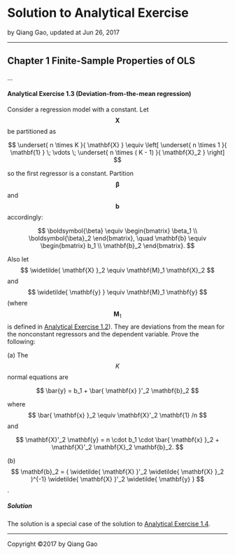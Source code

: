 # Solution to Analytical Exercise

by Qiang Gao, updated at Jun 26, 2017

---

## Chapter 1 Finite-Sample Properties of OLS

...

#### Analytical Exercise 1.3 (Deviation-from-the-mean regression)

Consider a regression model with a constant. Let $$ \mathbf{X} $$ be partitioned as

$$
\underset{ n \times K }{ \mathbf{X} } \equiv
\left[
\underset{ n \times 1 }{ \mathbf{1} } \;
\vdots \;
\underset{ n \times ( K - 1) }{ \mathbf{X}_2 }
\right]
$$

so the first regressor is a constant. Partition $$ \boldsymbol{\beta} $$ and $$ \mathbf{b} $$ accordingly:

$$
\boldsymbol{\beta} \equiv
\begin{bmatrix}
\beta_1 \\ \boldsymbol{\beta}_2
\end{bmatrix},
\quad
\mathbf{b} \equiv
\begin{bmatrix}
b_1 \\ \mathbf{b}_2
\end{bmatrix}.
$$

Also let $$ \widetilde{ \mathbf{X} }_2 \equiv \mathbf{M}_1 \mathbf{X}_2 $$ and $$ \widetilde{ \mathbf{y} } \equiv \mathbf{M}_1 \mathbf{y} $$ (where $$ \mathbf{M}_1 $$ is defined in [Analytical Exercise 1.2](1.2.md)). They are deviations from the mean for the nonconstant regressors and the dependent variable. Prove the following:

(a) The $$ K $$ normal equations are

$$
\bar{y} = b_1 + \bar{ \mathbf{x} }'_2 \mathbf{b}_2
$$

where $$ \bar{ \mathbf{x} }_2 \equiv \mathbf{X}'_2 \mathbf{1} /n $$ and

$$
\mathbf{X}'_2 \mathbf{y} = n \cdot b_1 \cdot \bar{ \mathbf{x} }_2 + \mathbf{X}'_2 \mathbf{X}_2 \mathbf{b}_2.
$$

(b) $$ \mathbf{b}_2 = ( \widetilde{ \mathbf{X} }'_2 \widetilde{ \mathbf{X} }_2 )^{-1} \widetilde{ \mathbf{X} }'_2 \widetilde{ \mathbf{y} } $$.

##### Solution

The solution is a special case of the solution to [Analytical Exercise 1.4](1.4.md).

---

Copyright ©2017 by Qiang Gao